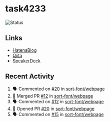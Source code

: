 # task4233
![Status](https://github-readme-stats.vercel.app/api?username=task4233&count_private=true&show_icons=true&theme=chartreuse-dark)

## Links
 - [HatenaBlog](https://task4233.hatenablog.com/)
 - [Qiita](https://qiita.com/task4233)
 - [SpeakerDeck](https://speakerdeck.com/task4233)

## Recent Activity
<!--START_SECTION:activity-->
1. 🗣 Commented on [#20](https://github.com/sort-font/webpage/issues/20) in [sort-font/webpage](https://github.com/sort-font/webpage)
2. 🎉 Merged PR [#12](https://github.com/sort-font/webpage/pull/12) in [sort-font/webpage](https://github.com/sort-font/webpage)
3. 🗣 Commented on [#12](https://github.com/sort-font/webpage/issues/12) in [sort-font/webpage](https://github.com/sort-font/webpage)
4. 💪 Opened PR [#20](https://github.com/sort-font/webpage/pull/20) in [sort-font/webpage](https://github.com/sort-font/webpage)
5. 🗣 Commented on [#15](https://github.com/sort-font/webpage/issues/15) in [sort-font/webpage](https://github.com/sort-font/webpage)
<!--END_SECTION:activity-->
